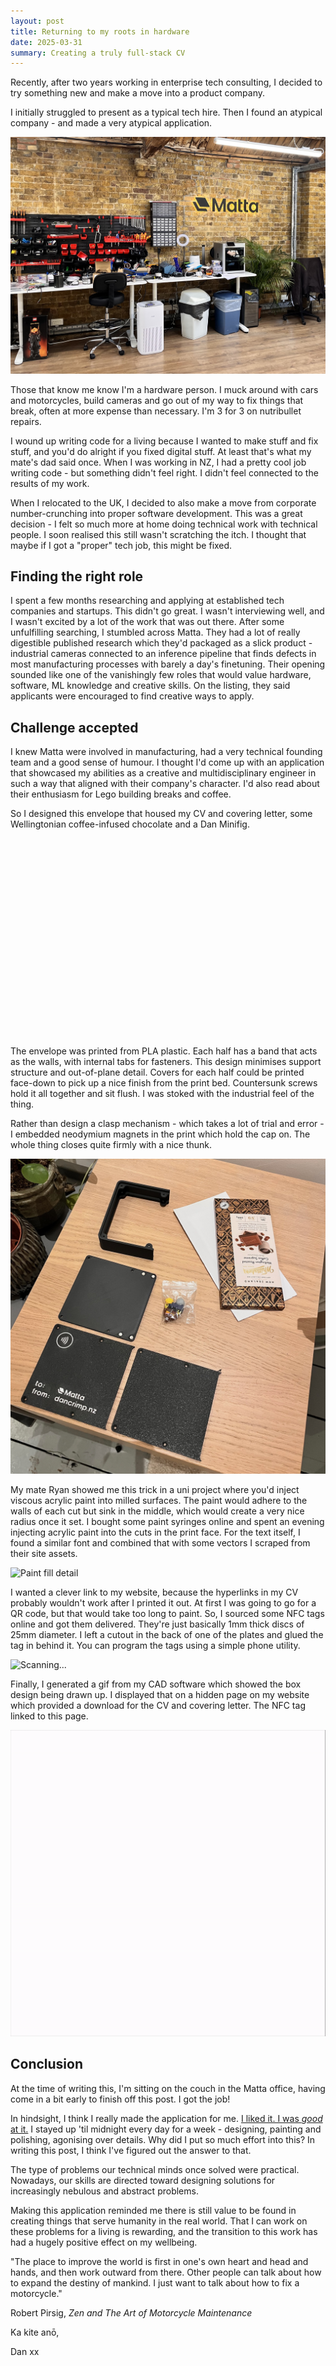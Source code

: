 ```yaml
---
layout: post
title: Returning to my roots in hardware
date: 2025-03-31
summary: Creating a truly full-stack CV
---
```


Recently, after two years working in enterprise tech consulting, I decided to try something new and make a move into a product company.

I initially struggled to present as a typical tech hire. Then I found an atypical company - and made a very atypical application.

<img src="/images/matta-application/office.jpeg" alt="The Office!" class="responsive-img">


Those that know me know I'm a hardware person. I muck around with cars and motorcycles, build cameras and go out of my way to fix things that break, often at more expense than necessary. I'm 3 for 3 on nutribullet repairs.

I wound up writing code for a living because I wanted to make stuff and fix stuff, and you'd do alright if you fixed digital stuff. At least that's what my mate's dad said once. When I was working in NZ, I had a pretty cool job writing code - but something didn't feel right. I didn't feel connected to the results of my work.

When I relocated to the UK, I decided to also make a move from corporate number-crunching into proper software development. This was a great decision - I felt so much more at home doing technical work with technical people. I soon realised this still wasn't scratching the itch. I thought that maybe if I got a "proper" tech job, this might be fixed.

## Finding the right role

I spent a few months researching and applying at established tech companies and startups. This didn't go great. I wasn't interviewing well, and I wasn't excited by a lot of the work that was out there. After some unfulfilling searching, I stumbled across Matta. They had a lot of really digestible published research which they'd packaged as a slick product - industrial cameras connected to an inference pipeline that finds defects in most manufacturing processes with barely a day's finetuning. Their opening sounded like one of the vanishingly few roles that would value hardware, software, ML knowledge and creative skills. On the listing, they said applicants were encouraged to find creative ways to apply.

## Challenge accepted

I knew Matta were involved in manufacturing, had a very technical founding team and a good sense of humour. I thought I'd come up with an application that showcased my abilities as a creative and multidisciplinary engineer in such a way that aligned with their company's character. I'd also read about their enthusiasm for Lego building breaks and coffee.

So I designed this envelope that housed my CV and covering letter, some Wellingtonian coffee-infused chocolate and a Dan Minifig.

<div style="display: flex; justify-content: center; margin-bottom: 2rem;">
    <model-viewer 
    src="/assets/files/env.glb" 
    alt="A 3D model" 
    camera-controls 
    exposure = "0.8"
    style="width: 75%; height: 300px;border-radius: 15px; overflow: hidden;">
    </model-viewer>
</div>

The envelope was printed from PLA plastic. Each half has a band that acts as the walls, with internal tabs for fasteners. This design minimises support structure and out-of-plane detail. Covers for each half could be printed face-down to pick up a nice finish from the print bed. Countersunk screws hold it all together and sit flush. I was stoked with the industrial feel of the thing. 

Rather than design a clasp mechanism - which takes a lot of trial and error - I embedded neodymium magnets in the print which hold the cap on. The whole thing closes quite firmly with a nice thunk.

<img src="/images/matta-application/parts.jpeg" alt="Parts laid out" class="responsive-img">

My mate Ryan showed me this trick in a uni project where you'd inject viscous acrylic paint into milled surfaces. The paint would adhere to the walls of each cut but sink in the middle, which would create a very nice radius once it set. I bought some paint syringes online and spent an evening injecting acrylic paint into the cuts in the print face. For the text itself, I found a similar font and combined that with some vectors I scraped from their site assets.

<img src="/images/matta-application/paint.png" alt="Paint fill detail" class="responsive-img">

I wanted a clever link to my website, because the hyperlinks in my CV probably wouldn't work after I printed it out. At first I was going to go for a QR code, but that would take too long to paint. So, I sourced some NFC tags online and got them delivered. They're just basically 1mm thick discs of 25mm diameter. I left a cutout in the back of one of the plates and glued the tag in behind it. You can program the tags using a simple phone utility.

<img src="/images/matta-application/nfc.gif" alt="Scanning..." class="responsive-img">

Finally, I generated a gif from my CAD software which showed the box design being drawn up. I displayed that on a hidden page on my website which provided a download for the CV and covering letter. The NFC tag linked to this page.

<img src="/images/envelope.gif" alt="Envelope animation" class="responsive-img">


## Conclusion
At the time of writing this, I'm sitting on the couch in the Matta office, having come in a bit early to finish off this post. I got the job!

In hindsight, I think I really made the application for me. [I liked it. I was *good* at it.](https://www.youtube.com/watch?v=FQlAfI91cZ8) I stayed up 'til midnight every day for a week - designing, painting and polishing, agonising over details. Why did I put so much effort into this? In writing this post, I think I've figured out the answer to that.

The type of problems our technical minds once solved were practical. Nowadays, our skills are directed toward designing solutions for increasingly nebulous and abstract problems.

Making this application reminded me there is still value to be found in creating things that serve humanity in the real world. That I can work on these problems for a living is rewarding, and the transition to this work has had a hugely positive effect on my wellbeing.

> 
"The place to improve the world is first in one's own heart and head and hands, and then work outward from there. Other people can talk about how to expand the destiny of mankind. I just want to talk about how to fix a motorcycle."

Robert Pirsig, *Zen and The Art of Motorcycle Maintenance*

Ka kite anō,

Dan xx


<!-- To detail about the build
- Design 
    - build plate constraints meant I couldn't make an actual envelope design
    - getting the plate finish on exposed faces by using a band rather than tub
    - cloning the font using a font tool
    - acrylic paint via syringes to get the attractive radius
    - 8x neodymium magnets to get the lid to adhere nicely
    - clearancing
- Legoman
    - fighting off kids in lego leicester square
- chocolate
    - NZ man
- Covering letter
    - shabooskie
- NFC tag
    - hidden application URL
    
 -->
